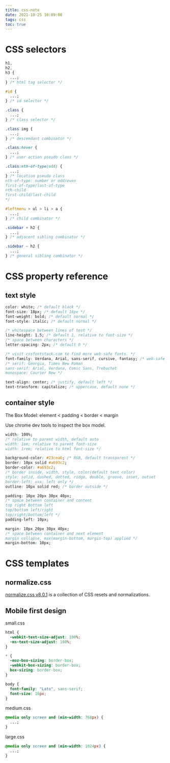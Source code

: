 ```yaml
---
title: css-note
date: 2021-10-25 10:09:08
tags: css
toc: true
---
```


# CSS selectors

```css
h1,
h2,
h3 {
  ...;
} /* html tag selector */

#id {
  ...;
} /* id selector */

.class {
  ...;
} /* class selector */

.class img {
  ...;
} /* descendant combinator */

.class:hover {
  ...;
} /* user action pseudo class */

.class:nth-of-type(odd) {
  ...;
} /* location pseudo class
nth-of-type: number or odd/even
first-of-type/last-of-type
nth-child
first-child/last-child
*/

#leftmenu > ul > li > a {
  ...;
} /* child combinator */

.sidebar + h2 {
  ...;
} /* adjacent sibling combinator */

.sidebar ~ h2 {
  ...;
} /* general sibling combinator */
```

# CSS property reference

## text style

```css
color: white; /* default black */
font-size: 18px; /* default 16px */
font-weight: bold; /* default normal */
font-style: italic; /* default normal */

/* whitespace between lines of test */
line-height: 1.5; /* default 1, relative to font-size */
/* space between characters */
letter-spacing: 2px; /* default 0 */

/* visit cssfontstack.com to find more web-safe fonts. */
font-family: Verdana, Arial, sans-serif, cursive, fantasy; /* web-safe fonts, default Arial */
/* serif: Georgia, Times New Roman
sans-serif: Arial, Verdana, Comic Sans, Trebuchet
monospace: Courier New */

text-align: center; /* justify, default left */
text-transform: capitalize; /* uppercase, default none */
```

## container style

The Box Model: element < padding < border < margin

Use chrome dev tools to inspect the box model.

```css
width: 100%;
/* relative to parent width, default auto
width: 1em; relative to parent font-size
width: 1rem; relative to html font-size */

background-color: #23cea6; /* RGB, default transparent */
border: 10px solid #a693c2;
border-color: #a693c2;
/* border inside, width, style, color(default text color)
style: solid, dashed, dotted, ridge, double, groove, inset, outset
border-left: xxx; left only */
outline: 10px solid red; /* border outside */

padding: 10px 20px 30px 40px;
/* space between container and content
top right bottom left
top/bottom left/right
top/right/bottom/left */
padding-left: 10px;

margin: 10px 20px 30px 40px;
/* space between container and next element
margin collapse, max(margin-bottom, margin-top) applied */
margin-bottom: 10px;
```

# CSS templates

## normalize.css

[normalize.css v8.0.1](github.com/necolas/normalize.css) is a collection of CSS resets and normalizations.

## Mobile first design

small.css

```css
html {
  -webkit-text-size-adjust: 100%;
  -ms-text-size-adjust: 100%;
}

* {
  -moz-box-sizing: border-box;
  -webkit-box-sizing: border-box;
  box-sizing: border-box;
}

body {
  font-family: "Lato", sans-serif;
  font-size: 16px;
}
```

medium.css

```css
@media only screen and (min-width: 768px) {
  ...;
}
```

large.css

```css
@media only screen and (min-width: 1024px) {
  ...;
}
```

